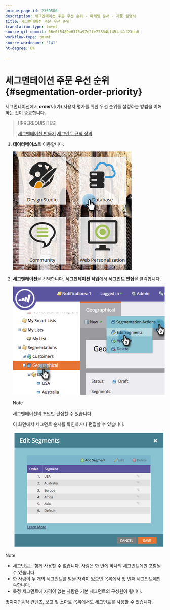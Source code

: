 ```yaml
---
unique-page-id: 2359500
description: 세그멘테이션 주문 우선 순위 - 마케팅 문서 - 제품 설명서
title: 세그멘테이션 주문 우선 순위
translation-type: tm+mt
source-git-commit: 06e0f5489e6375a97e2fe77834bf45fa41f23ea6
workflow-type: tm+mt
source-wordcount: '141'
ht-degree: 0%

---
```



# 세그멘테이션 주문 우선 순위 {#segmentation-order-priority}

세그먼테이션에서 **order**&#x200B;이(가) 사용자 평가를 위한 우선 순위를 설정하는 방법을 이해하는 것이 중요합니다.

>[!PREREQUISITES]
>
>[세그멘테이션 만들기](/help/marketo/product-docs/personalization/segmentation-and-snippets/segmentation/create-a-segmentation.md)
>[세그먼트 규칙 정의](/help/marketo/product-docs/personalization/segmentation-and-snippets/segmentation/define-segment-rules.md)

1. **데이터베이스**&#x200B;로 이동합니다.

   ![](assets/image2017-3-29-8-3a9-3a33.png)

1. **세그멘테이션**&#x200B;을 선택합니다. **세그멘테이션 작업**&#x200B;에서 **세그먼트 편집**&#x200B;을 클릭합니다.

   ![](assets/image2014-9-16-10-3a11-3a55.png)

   >[!NOTE]
   >
   >세그멘테이션의 초안만 편집할 수 있습니다.

   이 화면에서 세그먼트 순서를 확인하거나 편집할 수 있습니다.

   ![](assets/image2014-9-16-10-3a12-3a3.png)

>[!NOTE]
>
>* 세그먼트는 함께 사용할 수 없습니다. 사람은 한 번에 하나의 세그먼트에만 포함될 수 있습니다.
>* 한 사람이 두 개의 세그먼트를 받을 자격이 있으면 목록에서 첫 번째 세그먼트에만 속합니다.
>* 특정 세그먼트에 자격이 없는 사람은 기본 세그먼트의 구성원이 됩니다.


멋지지? 동적 컨텐츠, 보고 및 스마트 목록에서도 세그먼트를 사용할 수 있습니다.

